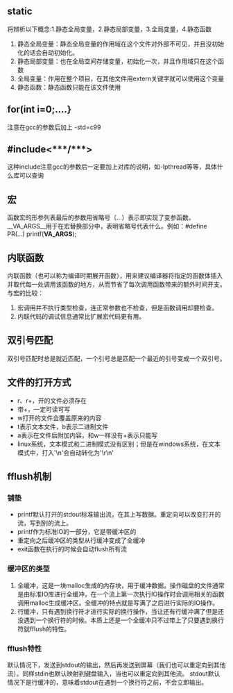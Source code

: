 ## static
将辨析以下概念:1.静态全局变量，2.静态局部变量，3.全局变量，4.静态函数
1. 静态全局变量：静态全局变量的作用域在这个文件对外部不可见，并且没初始化的话会自动初始化。
2. 静态局部变量：也在全局空间存储变量，初始化一次，并且作用域只在这个函数
3. 全局变量：作用在整个项目，在其他文件用extern关键字就可以使用这个变量
4. 静态函数：静态函数只能在该文件使用

## for(int i=0;....}
注意在gcc的参数后加上 -std=c99

## #include<\*\*\*/\*\*\*>
这种include注意gcc的参数后一定要加上对库的说明，如-lpthread等等，具体什么库可以查询

## 宏
函数宏的形参列表最后的参数用省略号（...）表示即实现了变参函数。__VA_ARGS__用于在宏替换部分中，表明省略号代表什么。例如：#define PR(...) printf(__VA_ARGS__);


## 内联函数
内联函数（也可以称为编译时期展开函数），用来建议编译器将指定的函数体插入并取代每一处调用该函数的地方，从而节省了每次调用函数带来的额外时间开支。  
与宏的比较：
1. 宏调用并不执行类型检查，连正常参数也不检查，但是函数调用却要检查。
2. 内联代码的调试信息通常比扩展宏代码更有用。

## 双引号匹配
双引号匹配时总是就近匹配，一个引号总是匹配一个最近的引号变成一个双引号。

## 文件的打开方式
* r、r+，开的文件必须存在
* 带+，一定可读可写
* w打开的文件会覆盖原来的内容
* t表示文本文件，b表示二进制文件
* a表示在文件后附加内容，和w一样没有+表示只能写
* linux系统，文本模式和二进制模式没有区别；但是在windows系统，在文本模式中，打入'\n'会自动转化为'\r\n'

## fflush机制
### 铺垫
* printf默认打开的stdout标准输出流，在其上写数据。重定向可以改变打开的流，写到别的流上。
* printf作为标准IO的一部分，它是带缓冲区的
* 重定向之后缓冲区的类型从行缓冲变成了全缓冲
* exit函数在执行的时候会自动flush所有流
### 缓冲区的类型
1. 全缓冲，这是一块malloc生成的内存块，用于缓冲数据。操作磁盘的文件通常是由标准IO库进行全缓冲，在一个流上第一次执行IO操作时会调用相关的函数调用malloc生成缓冲区。全缓冲的特点就是写满了之后进行实际的IO操作。
2. 行缓冲，只有遇到换行符才进行实际的换行操作，当让还有行缓冲满了但是还没遇到一个换行符的时候。本质上还是一个全缓冲只不过带上了只要遇到换行符就fflush的特性。
### fflush特性
默认情况下，发送到stdout的输出，然后再发送到屏幕（我们也可以重定向到其他流）。同样stdin也默认映射到键盘输入，当也可以重定向到其他流。
stdout默认情况下是行缓冲的，意味着stdout在遇到一个换行符之前，不会立即输出。
